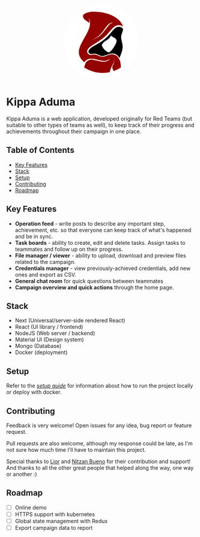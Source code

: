 <p align="center"><img src="https://raw.githubusercontent.com/N1TZANKL/kippa-aduma/master/public/favicon.ico" style="width: 200px; border-radius: 50%; background-color: whitesmoke" alt="Kippa-Aduma"></p>

# Kippa Aduma

Kippa Aduma is a web application, developed originally for Red Teams (but suitable to other types of teams as well), to keep track of their progress and achievements throughout their campaign in one place.

## Table of Contents

-   [Key Features](#key-features)
-   [Stack](#stack)
-   [Setup](#setup)
-   [Contributing](#contributing)
-   [Roadmap](#roadmap)

## Key Features

-   **Operation feed** - write posts to describe any important step, achievement, etc. so that everyone can keep track of what's happened and be in sync.
-   **Task boards** - ability to create, edit and delete tasks. Assign tasks to teammates and follow up on their progress.
-   **File manager / viewer** - ability to upload, download and preview files related to the campaign.
-   **Credentials manager** - view previously-achieved credentials, add new ones and export as CSV.
-   **General chat room** for quick questions between teammates
-   **Campaign overview and quick actions** through the home page.

## Stack

-   Next (Universal/server-side rendered React)
-   React (UI library / frontend)
-   NodeJS (Web server / backend)
-   Material UI (Design system)
-   Mongo (Database)
-   Docker (deployment)

## Setup

Refer to the _[setup guide](setup-guide.md)_ for information about how to run the project locally or deploy with docker.

## Contributing

Feedback is very welcome! Open issues for any idea, bug report or feature request.

Pull requests are also welcome, although my response could be late, as I'm not sure how much time I'll have to maintain this project.

Special thanks to [Lior](https://github.com/Git-Lior) and [Nitzan Bueno](https://github.com/nitzanbueno) for their contribution and support! And thanks to all the other great people that helped along the way, one way or another :)

## Roadmap

-   [ ] Online demo
-   [ ] HTTPS support with kubernetes
-   [ ] Global state management with Redux
-   [ ] Export campaign data to report
